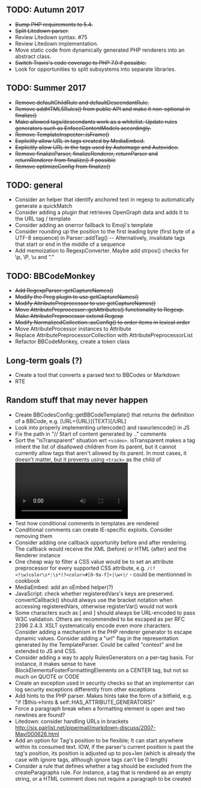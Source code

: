 TODO: Autumn 2017
-----------------
- ~~Bump PHP requirements to 5.4.~~
- ~~Split Litedown parser.~~
- Review Litedown syntax. #75
- Review Litedown implementation.
- Move static code from dynamically generated PHP renderers into an abstract class.
- ~~Switch Travis's code coverage to PHP 7.0 if possible.~~
- Look for opportunities to split subsystems into separate libraries.


TODO: Summer 2017
-----------------
- ~~Remove defaultChildRule and defaultDescendantRule.~~
- ~~Remove addHTML5Rules() from public API and make it non-optional in finalize()~~
- ~~Make allowed tags/descendants work as a whitelist. Update rules generators such as EnfoceContentModels accordingly.~~
- ~~Remove TemplateInspector::isFrame()~~
- ~~Explicitly allow URL in tags created by MediaEmbed.~~
- ~~Explicitly allow URL in the tags used by Autoimage and Autovideo.~~
- ~~Remove finalizeParser, finalizeRenderer, returnParser and returnRenderer from finalize() if possible~~
- ~~Remove optimizeConfig from finalize()~~


TODO: general
------------------
- Consider an helper that identify anchored text in regexp to automatically generate a quickMatch
- Consider adding a plugin that retrieves OpenGraph data and adds it to the URL tag / template
- Consider adding an onerror fallback to Emoji's template
- Consider rounding up the position to the first leading byte (first byte of a UTF-8 sequence) in Parser::addTag() -- Alternatively, invalidate tags that start or end in the middle of a sequence
- Add memoization to RegexpConverter. Maybe add strpos() checks for \\p, \\P, \\u and "."


TODO: BBCodeMonkey
------------------
- ~~Add RegexpParser::getCaptureNames()~~
- ~~Modify the Preg plugin to use getCaptureNames()~~
- ~~Modify AttributePreprocessor to use getCaptureNames()~~
- ~~Move AttributePreprocessor::getAttributes() functionality to Regexp. Make AttributePreprocessor extend Regexp~~
- ~~Modify NormalizedCollection::asConfig() to order items in lexical order~~
- Move AttributeProcessor instances to Attribute
- Replace AttributePreprocessorCollection with AttributePreprocessorList
- Refactor BBCodeMonkey, create a token class


Long-term goals (?)
-------------------
- Create a tool that converts a parsed text to BBCodes or Markdown
- RTE


Random stuff that may never happen
----------------------------------
- Create BBCodesConfig::getBBCodeTemplate() that returns the definition of a BBCode, e.g. [URL={URL}]{TEXT}[/URL]
- Look into properly implementing urlencode() and rawurlencode() in JS
- Fix the path in "// Start of content generated by .." comments
- Sort the "isTransparent" situation wrt `<video>`. isTransparent makes a tag inherit the list of disallowed children from its parent, but it cannot currently allow tags that aren't allowed by its parent. In most cases, it doesn't matter, but it prevents using `<track>` as the child of <video> through the HTMLElements plugin
- Test how conditional comments in templates are rendered
- Conditional comments can create IE-specific exploits. Consider removing them
- Consider adding one callback opportunity before and after rendering. The callback would receive the XML (before) or HTML (after) and the Renderer instance
- One cheap way to filter a CSS value would be to set an attribute preprocessor for every supported CSS attribute, e.g. `/(?<!\w)color\s*:\s*(?<color>#[0-9a-f]+|\w+)/` - could be mentionned in cookbook
- MediaEmbed: add an oEmbed helper(?)
- JavaScript: check whether registeredVars's keys are preserved. convertCallback() should always use the bracket notation when accessing registeredVars, otherwise registerVar() would not work
- Some characters such as [ and ] should always be URL-encoded to pass W3C validation. Others are recommended to be escaped as per RFC 2396 2.4.3. XSLT systematically encode even more characters. Consider adding a mechanism in the PHP renderer generator to escape dynamic values. Consider adding a "url" flag in the representation generated by the TemplateParser. Could be called "context" and be extended to JS and CSS.
- Consider adding a way to apply RulesGenerators on a per-tag basis. For instance, it makes sense to have BlockElementsFosterFormattingElements on a CENTER tag, but not so much on QUOTE or CODE
- Create an exception used in security checks so that an implementor can log security exceptions differently from other exceptions
- Add hints to the PHP parser. Makes hints take the form of a bitfield, e.g. "if ($this->hints & self::HAS_ATTRIBUTE_GENERATORS)"
- Force a paragraph break when a formatting element is open and two newlines are found?
- Litedown: consider handling URLs in brackets http://six.pairlist.net/pipermail/markdown-discuss/2007-May/000626.html
- Add an option for Tag's position to be flexible; It can start anywhere within its consumed text. IOW, if the parser's current position is past the tag's position, its position is adjusted up to pos+len (which is already the case with ignore tags, although ignore tags can't be 0 length)
- Consider a rule that defines whether a tag should be excluded from the createParagraphs rule. For instance, a tag that is rendered as an empty string, or a HTML comment does not require a paragraph to be created
